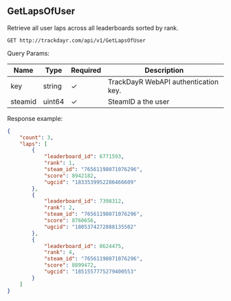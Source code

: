 ## GetLapsOfUser

Retrieve all user laps across all leaderboards sorted by rank.

`GET http://trackdayr.com/api/v1/GetLapsOfUser`

Query Params:

| Name    | Type   | Required | Description                          |
| ------- | ------ | -------- | ------------------------------------ |
| key     | string | ✓        | TrackDayR WebAPI authentication key. |
| steamid | uint64 | ✓        | SteamID a the user                   |

Response example:

```json
{
    "count": 3,
    "laps": [
        {
            "leaderboard_id": 6771593,
            "rank": 1,
            "steam_id": "76561198071076296",
            "score": 8942182,
            "ugcid": "1833539952286466609"
        },
        {
            "leaderboard_id": 7398312,
            "rank": 2,
            "steam_id": "76561198071076296",
            "score": 8760656,
            "ugcid": "1805374272888135502"
        },
        {
            "leaderboard_id": 8624475,
            "rank": 4,
            "steam_id": "76561198071076296",
            "score": 8899472,
            "ugcid": "1851557775279400553"
        }
    ]
}
```
